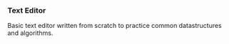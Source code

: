 ### Text Editor

Basic text editor written from scratch to practice common datastructures and algorithms.
